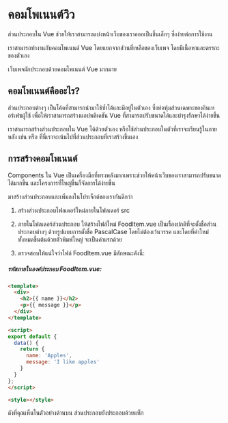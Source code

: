 # คอมโพเนนต์วิว

ส่วนประกอบใน Vue ช่วยให้เราสามารถแบ่งหน้าเว็บของเราออกเป็นชิ้นเล็กๆ ซึ่งง่ายต่อการใช้งาน

เราสามารถทำงานกับคอมโพเนนต์ Vue โดยแยกจากส่วนที่เหลือของเว็บเพจ โดยมีเนื้อหาและตรรกะของตัวเอง

เว็บเพจมักประกอบด้วยคอมโพเนนต์ Vue มากมาย



## คอมโพเนนต์คืออะไร?

ส่วนประกอบต่างๆ เป็นโค้ดที่สามารถนำมาใช้ซ้ำได้และมีอยู่ในตัวเอง ซึ่งห่อหุ้มส่วนเฉพาะของอินเทอร์เฟซผู้ใช้ เพื่อให้เราสามารถสร้างแอปพลิเคชัน Vue ที่สามารถปรับขนาดได้และบำรุงรักษาได้ง่ายขึ้น

เราสามารถสร้างส่วนประกอบใน Vue ได้ด้วยตัวเอง หรือใช้ส่วนประกอบในตัวที่เราจะเรียนรู้ในภายหลัง เช่น <Teleport> หรือ <KeepAlive> ที่นี่เราจะเน้นไปที่ส่วนประกอบที่เราสร้างขึ้นเอง



## การสร้างคอมโพเนนต์

Components ใน Vue เป็นเครื่องมือที่ทรงพลังมากเพราะช่วยให้หน้าเว็บของเราสามารถปรับขนาดได้มากขึ้น และโครงการที่ใหญ่ขึ้นก็จัดการได้ง่ายขึ้น

มาสร้างส่วนประกอบและเพิ่มลงในโปรเจ็กต์ของเรากันดีกว่า

1. สร้างส่วนประกอบโฟลเดอร์ใหม่ภายในโฟลเดอร์ src

2. ภายในโฟลเดอร์ส่วนประกอบ ให้สร้างไฟล์ใหม่ FoodItem.vue เป็นเรื่องปกติที่จะตั้งชื่อส่วนประกอบต่างๆ ด้วยรูปแบบการตั้งชื่อ PascalCase โดยไม่ต้องเว้นวรรค และโดยที่คำใหม่ทั้งหมดขึ้นต้นด้วยตัวพิมพ์ใหญ่ จะเป็นคำแรกด้วย

3. ตรวจสอบให้แน่ใจว่าไฟล์ FoodItem.vue มีลักษณะดังนี้:



##### รหัสภายในองค์ประกอบ FoodItem.vue:

```html
<template>
  <div>
    <h2>{{ name }}</h2>
    <p>{{ message }}</p>
  </div>
</template>

<script>
export default {
  data() {
    return {
      name: 'Apples',
      message: 'I like apples'
    }
  }
};
</script>

<style></style>
```

ดังที่คุณเห็นในตัวอย่างด้านบน ส่วนประกอบยังประกอบด้วยแท็ก <template>, <script> และ <style> เช่นเดียวกับไฟล์ App.vue หลักของเรา



## การเพิ่มคอมโพเนนต์

โปรดสังเกตว่าแท็ก <script> ในตัวอย่างข้างต้นเริ่มต้นด้วยค่าเริ่มต้นในการส่งออก ซึ่งหมายความว่าสามารถรับหรือนำเข้าออบเจ็กต์ที่มีคุณสมบัติข้อมูลในไฟล์อื่นได้ เราจะใช้สิ่งนี้เพื่อนำคอมโพเนนต์ FoodItem.vue ไปใช้กับโปรเจ็กต์ที่มีอยู่ของเราโดยการนำเข้าด้วยไฟล์ main.js

ขั้นแรก ให้เขียนบรรทัดสุดท้ายใหม่เป็นสองบรรทัดในไฟล์ main.js ดั้งเดิมของคุณ:

##### `main.js`:

```jsx
import { createApp } from 'vue'

import App from './App.vue'

const app = createApp(App)
app.mount('#app')
```

ตอนนี้ เพิ่มคอมโพเนนต์ FoodItem.vue โดยการแทรกบรรทัด 4 และ 7 ลงในไฟล์ main.js ของคุณ:

##### `main.js`:

```jsx
import { createApp } from 'vue'

import App from './App.vue'
import FoodItem from './components/FoodItem.vue'

const app = createApp(App)
app.component('food-item', FoodItem)
app.mount('#app')
```

ในบรรทัดที่ 7 คอมโพเนนต์จะถูกเพิ่มเพื่อให้เราสามารถใช้เป็นแท็กที่กำหนดเอง <food-item/> ภายในแท็ก <template> ในไฟล์ App.vue ของเราดังนี้:

##### `App.vue`:

```html
<template>
  <h1>Food</h1>
  <food-item/>
  <food-item/>
  <food-item/>
</template>

<script></script>

<style></style>
```

และมาเพิ่มสไตล์ภายในแท็ก <style> ในไฟล์ App.vue ตรวจสอบให้แน่ใจว่าเซิร์ฟเวอร์การพัฒนากำลังทำงานอยู่ และตรวจสอบผลลัพธ์

### Example

##### `App.vue`:

```html
<template>
  <h1>Food</h1>
  <food-item/>
  <food-item/>
  <food-item/>
</template>

<script></script>

<style>
  #app > div {
    border: dashed black 1px;
    display: inline-block;
    margin: 10px;
    padding: 10px;
    background-color: lightgreen;
  }
</style>
```



โหมดการพัฒนา: เมื่อทำงานกับโปรเจ็กต์ Vue ของคุณ จะมีประโยชน์ที่จะให้โปรเจ็กต์ของคุณอยู่ในโหมดการพัฒนาเสมอโดยการรันบรรทัดโค้ดต่อไปนี้ในเทอร์มินัล:

```
npm run dev
```



##  คอมโพเนนต์ส่วนบุคคล

คุณสมบัติที่มีประโยชน์และทรงพลังมากเมื่อทำงานกับส่วนประกอบต่างๆ ใน Vue คือเราสามารถทำให้ส่วนประกอบเหล่านั้นทำงานเป็นรายบุคคล โดยไม่ต้องทำเครื่องหมายองค์ประกอบด้วย ID เฉพาะ เช่นเดียวกับที่เราต้องทำกับ JavaScript ธรรมดา Vue จะดูแลแต่ละองค์ประกอบแยกกันโดยอัตโนมัติ

มาทำให้องค์ประกอบ <div> นับเมื่อเราคลิกมัน

สิ่งเดียวที่เพิ่มลงในไฟล์แอปพลิเคชันหลักของเรา App.vue คือใน CSS เพื่อให้เคอร์เซอร์ดูเหมือนมือชี้ระหว่างวางเมาส์เหนือ เพื่อบอกเป็นนัยว่ามีฟังก์ชันการคลิกบางประเภท

##### CSS code added to the `<style>` tag in `App.vue`:

```css
#app > div:hover {
  cursor: pointer;
}
```

ในไฟล์ส่วนประกอบ FoodItem.vue เราต้องเพิ่มจำนวนคุณสมบัติข้อมูล ตัวฟังการคลิกให้กับองค์ประกอบ <div> วิธีการทำงานเมื่อมีการคลิกเกิดขึ้นเพื่อเพิ่มตัวนับ และการแก้ไขข้อความ {{}} เพื่อแสดงจำนวน

### Example

##### `FoodItem.vue`:

```html
<template>
  <div v-on:click="countClicks">
    <h2>{{ name }}</h2>  
    <p>{{ message }}</p>
    <p id="red">You have clicked me {{ clicks }} times.</p>
  </div>
</template>

<script>
export default {
  data() {
    return {
      name: 'Apples',
      message: 'I like apples',
      clicks: 0
    }
  },
  methods: {
    countClicks() {
      this.clicks++;
    }
  }
}
</script>

<style>
  #red {
    font-weight: bold ;
    color: rgb(144, 12, 12);
  }
</style>
```

เราไม่จำเป็นต้องกำหนด ID ที่ไม่ซ้ำกันหรือทำงานเพิ่มเติมใดๆ สำหรับ Vue เพื่อจัดการการนับแยกกันสำหรับแต่ละองค์ประกอบ <div> Vue จะทำสิ่งนี้โดยอัตโนมัติ

แต่ยกเว้นค่าตัวนับที่แตกต่างกัน เนื้อหาขององค์ประกอบ <div> ยังคงเหมือนเดิม ในหน้าถัดไป เราจะเรียนรู้เพิ่มเติมเกี่ยวกับส่วนประกอบเพื่อให้เราสามารถใช้ส่วนประกอบในลักษณะที่สมเหตุสมผลมากขึ้น ตัวอย่างเช่น การแสดงอาหารประเภทต่างๆ ในแต่ละองค์ประกอบ <div> จะเหมาะสมกว่า